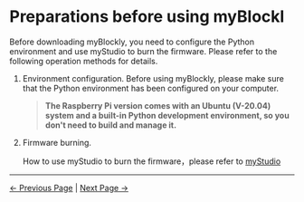# Preparations before using myBlockl

Before downloading myBlockly, you need to configure the Python environment and use myStudio to burn the firmware. Please refer to the following operation methods for details.

1. Environment configuration. Before using myBlockly, please make sure that the Python environment has been configured on your computer.

   > **The Raspberry Pi version comes with an Ubuntu (V-20.04) system and a built-in Python development environment, so you don't need to build and manage it.**

2. Firmware burning.

   How to use myStudio to burn the firmware，please refer to [myStudio](../../5.2.2-mystudio/pi/README.md)


---

  [← Previous Page](./README.md) | [Next Page →](./2-install_uninstall.md)

